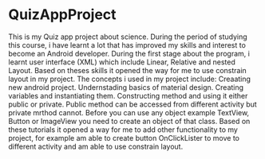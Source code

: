 # QuizAppProject
This is my Quiz app project about science.
During the period of studying this course, i have learnt a lot that has improved my skills and interest to become an
Android developer.
During the first stage about the program, i learnt user interface (XML) which include Linear, Relative and nested Layout.
Based on theses skills it opened the way for me to use constrain layout in my project.
The concepts i used in my project include:
Creaating new android project.
Undernstading basics of material design.
Creating variables and instantiating them.
Constructing method and using it either public or private.
Public method can be accessed from different activity but private mrthod cannot.
Before you can use any object example TextView, Button or ImageView you need to create an object of that class.
Based on these tutorials it opened a way for me to add other functionality to my project, for example am able to create button
OnClickLister to move to different activity and am able to use constrain layout.

